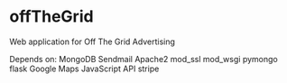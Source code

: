 # offTheGrid
Web application for Off The Grid Advertising

Depends on:
MongoDB
Sendmail
Apache2
mod_ssl
mod_wsgi
pymongo
flask
Google Maps JavaScript API
stripe